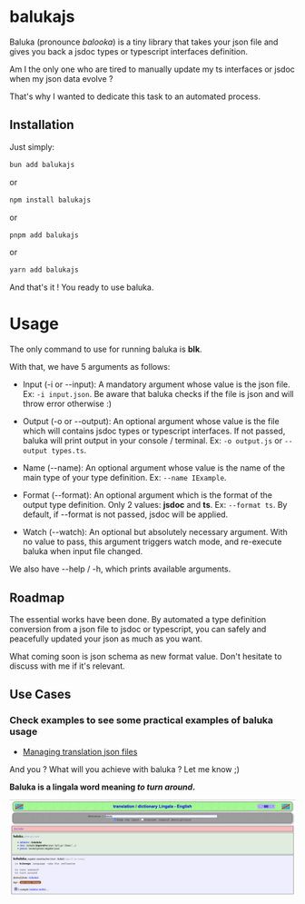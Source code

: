 # balukajs

Baluka (pronounce _balooka_) is a tiny library that takes your json file and gives you back a jsdoc types or typescript interfaces definition.

Am I the only one who are tired to manually update my ts interfaces or jsdoc when my json data evolve ?

That's why I wanted to dedicate this task to an automated process.

## Installation

Just simply:

```bash
bun add balukajs
```

or

```bash
npm install balukajs
```

or

```bash
pnpm add balukajs
```

or

```bash
yarn add balukajs
```

And that's it ! You ready to use baluka.

# Usage

The only command to use for running baluka is **blk**.

With that, we have 5 arguments as follows:

- Input (-i or --input): A mandatory argument whose value is the json file. Ex: ```-i input.json```.
Be aware that baluka checks if the file is json and will throw error otherwise :)

- Output (-o or --output): An optional argument whose value is the file which will contains jsdoc types or typescript interfaces. If not passed, baluka will print output in your console / terminal. Ex: ```-o output.js``` or ```--output types.ts```.

- Name (--name): An optional argument whose value is the name of the main type of your type definition. Ex: ```--name IExample```.

- Format (--format): An optional argument which is the format of the output type definition. Only 2 values: **jsdoc** and **ts**. Ex: ```--format ts```.
By default, if --format is not passed, jsdoc will be applied.

- Watch (--watch): An optional but absolutely necessary argument. With no value to pass, this argument triggers watch mode, and re-execute baluka when input file changed.

We also have --help / -h, which prints available arguments.

## Roadmap

The essential works have been done. By automated a type definition conversion from a json file to jsdoc or typescript, you can safely and peacefully updated your json as much as you want.

What coming soon is json schema as new format value. Don't hesitate to discuss with me if it's relevant.

## Use Cases

### Check examples to see some practical examples of baluka usage

- [Managing translation json files](examples/translation/index.md)

And you ? What will you achieve with baluka ? Let me know ;)

**Baluka is a lingala word meaning _to turn around_.**

![baluka_meaning](public/baluka_meaning.png "Baluka's meaning from https://dic.lingala.be")